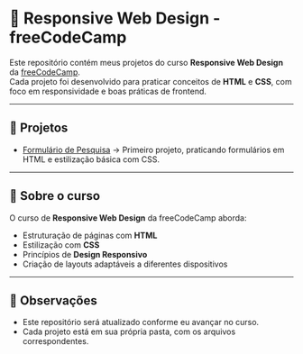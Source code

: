 # 🎨 Responsive Web Design - freeCodeCamp

Este repositório contém meus projetos do curso **Responsive Web Design** da [freeCodeCamp](https://www.freecodecamp.org/).  
Cada projeto foi desenvolvido para praticar conceitos de **HTML** e **CSS**, com foco em responsividade e boas práticas de frontend.

---

## 📂 Projetos

- [Formulário de Pesquisa](ResponsiveWebDesign/Project1) → Primeiro projeto, praticando formulários em HTML e estilização básica com CSS.

---

## 🚀 Sobre o curso
O curso de **Responsive Web Design** da freeCodeCamp aborda:
- Estruturação de páginas com **HTML**  
- Estilização com **CSS**  
- Princípios de **Design Responsivo**  
- Criação de layouts adaptáveis a diferentes dispositivos  

---

## 📌 Observações
- Este repositório será atualizado conforme eu avançar no curso.  
- Cada projeto está em sua própria pasta, com os arquivos correspondentes.  

